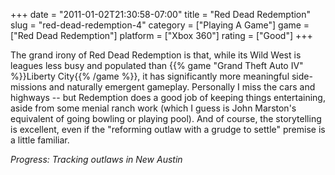 +++
date = "2011-01-02T21:30:58-07:00"
title = "Red Dead Redemption"
slug = "red-dead-redemption-4"
category = ["Playing A Game"]
game = ["Red Dead Redemption"]
platform = ["Xbox 360"]
rating = ["Good"]
+++

The grand irony of Red Dead Redemption is that, while its Wild West is leagues less busy and populated than {{% game "Grand Theft Auto IV" %}}Liberty City{{% /game %}}, it has significantly more meaningful side-missions and naturally emergent gameplay.  Personally I miss the cars and highways -- but Redemption does a good job of keeping things entertaining, aside from some menial ranch work (which I guess is John Marston's equivalent of going bowling or playing pool).  And of course, the storytelling is excellent, even if the "reforming outlaw with a grudge to settle" premise is a little familiar.

<i>Progress: Tracking outlaws in New Austin</i>